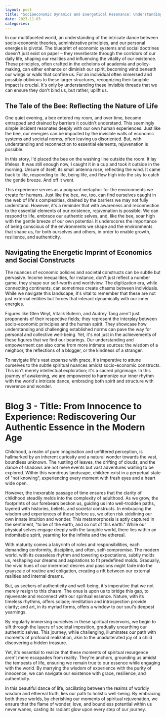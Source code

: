 ```yaml
---
layout: post
title: "Socioeconomic Dynamics and Energetical Resonance: Understanding and Navigating Our Individual Journey"
date: 2023-11-03
categories:
---
```

In our multifaceted world, an understanding of the intricate dance between socio-economic theories, administrative principles, and our personal energies is pivotal. The blueprint of economic systems and social doctrines doesn't just exist on paper – they reverberate through the corridors of our daily life, shaping our realities and influencing the vitality of our existence. These principles, often crafted in the echelons of academia and policy-making, can either enhance or diminish our spirit, becoming wind beneath our wings or walls that confine us. For an individual often immersed and possibly oblivious to these larger structures, recognizing their tangible impact is crucial. It's only by understanding these invisible threads that we can ensure they don't bind us, but rather, uplift us.

## The Tale of the Bee: Reflecting the Nature of Life

One quiet evening, a bee entered my room, and over time, became entrapped and drained by barriers it couldn't understand. This seemingly simple incident resonates deeply with our own human experiences. Just like the bee, our energies can be impacted by the invisible walls of economic systems and societal norms, often leaving us disoriented. But, with understanding and reconnection to essential elements, rejuvenation is possible.

In this story, I'd placed the bee on the washing line outside the room. It lay lifeless. It was still enough now, I caught it in a cup and took it outside in the morning. Unsure of itself, its small antenna rose, reflecting the wind. It came back to life, responding to life, being life, and flew high into the sky to catch the gentle breeze. And off it went.

This experience serves as a poignant metaphor for the environments we create for humans. Just like the bee, we, too, can find ourselves caught in the web of life's complexities, drained by the barriers we may not fully understand. However, it's a reminder that with awareness and reconnection to the essential elements of our existence, rejuvenation is possible. We can respond to life, embrace our authentic selves, and, like the bee, soar high with the gentle breeze of our own potential. It underscores the importance of being conscious of the environments we shape and the environments that shape us, for both ourselves and others, in order to enable growth, resilience, and authenticity.

## Navigating the Energetic Imprint of Economics and Social Constructs

The nuances of economic policies and societal constructs can be subtle but pervasive. Income inequalities, for instance, don't just reflect a number game, they shape our self-worth and worldview. The digitization era, while connecting continents, can sometimes create chasms between individuals. While we navigate this landscape, it's vital to remember that these are not just external entities but forces that interact dynamically with our inner energies.

Figures like Glen Weyl, Vitalik Buterin, and Audrey Tang aren't just proponents of their respective fields; they represent the interplay between socio-economic principles and the human spirit. They showcase how understanding and challenging established norms can pave the way for personal and collective well-being. Yet, it's not just in the achievements of these figures that we find our bearings. Our understanding and empowerment can also come from more intimate sources: the wisdom of a neighbor, the reflections of a blogger, or the kindness of a stranger.

To navigate life's vast expanse with grace, it's imperative to attune ourselves to the subtle spiritual nuances amidst socio-economic constructs. This isn't merely intellectual exploration; it's a sacred pilgrimage. In this journey of awakening, we are empowered to harmonize our inner rhythm with the world's intricate dance, embracing both spirit and structure with reverence and wonder.

# Blog 3 - Title: From Innocence to Experience: Rediscovering Our Authentic Essence in the Modern Age

Childhood, a realm of pure imagination and unfiltered perception, is hallmarked by an inherent curiosity and a natural wonder towards the vast, boundless unknown. The rustling of leaves, the drifting of clouds, and the dance of shadows are not mere events but vast adventures waiting to be explored. Within this wondrous landscape, children exist in a perpetual state of "not knowing", experiencing every moment with fresh eyes and a heart wide open.

However, the inexorable passage of time ensures that the clarity of childhood steadily melds into the complexity of adulthood. As we grow, the footprints of our forebears beckon us, guiding us into well-trodden paths, layered with histories, beliefs, and societal constructs. In embracing the wisdom and experiences of those before us, we often risk sidelining our own innate intuition and wonder. This metamorphosis is aptly captured in the sentiment, "to be of the earth, and so not of this earth." While our physical selves engage deeply with the tangible world, there lies within an indomitable spirit, yearning for the infinite and the ethereal.

With maturity comes a labyrinth of roles and responsibilities, each demanding conformity, discipline, and often, self-compromise. The modern world, with its ceaseless rhythm and towering expectations, subtly molds us, reshaping our dreams and aspirations to fit predefined molds. Gradually, the vivid hues of our innermost desires and passions might fade into the grayscale of routine and obligation, creating a rift between our external realities and internal dreams.

But, as seekers of authenticity and well-being, it's imperative that we not merely resign to this chasm. The onus is upon us to bridge this gap, to rejuvenate and reconnect with our spiritual essence. Nature, with its timeless rhythms, offers solace; meditation and introspection provide clarity; and art, in its myriad forms, offers a window to our soul's deepest yearnings.

By regularly immersing ourselves in these spiritual reservoirs, we begin to sift through the layers of societal imposition, gradually unearthing our authentic selves. This journey, while challenging, illuminates our path with moments of profound realization, akin to the unadulterated joy of a child discovering a hidden treasure.

Yet, it's essential to realize that these moments of spiritual resurgence aren't mere escapades from reality. They're anchors, grounding us amidst the tempests of life, ensuring we remain true to our essence while engaging with the world. By marrying the wisdom of experience with the purity of innocence, we can navigate our existence with grace, resilience, and authenticity.

In this beautiful dance of life, oscillating between the realms of worldly wisdom and ethereal truth, lies our path to holistic well-being. By embracing both these worlds, by cherishing our moments of spiritual rejuvenation, we ensure that the flame of wonder, love, and boundless potential within us never wanes, casting its radiant glow upon every step of our journey.
